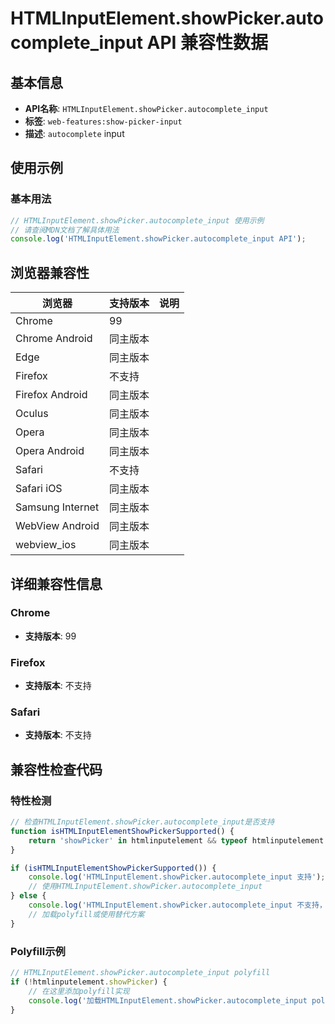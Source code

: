# HTMLInputElement.showPicker.autocomplete_input API 兼容性数据

## 基本信息

- **API名称**: `HTMLInputElement.showPicker.autocomplete_input`
- **标签**: `web-features:show-picker-input`
- **描述**: `autocomplete` input

## 使用示例

### 基本用法

```javascript
// HTMLInputElement.showPicker.autocomplete_input 使用示例
// 请查阅MDN文档了解具体用法
console.log('HTMLInputElement.showPicker.autocomplete_input API');
```

## 浏览器兼容性

| 浏览器 | 支持版本 | 说明 |
|--------|----------|------|
| Chrome | 99 |  |
| Chrome Android | 同主版本 |  |
| Edge | 同主版本 |  |
| Firefox | 不支持 |  |
| Firefox Android | 同主版本 |  |
| Oculus | 同主版本 |  |
| Opera | 同主版本 |  |
| Opera Android | 同主版本 |  |
| Safari | 不支持 |  |
| Safari iOS | 同主版本 |  |
| Samsung Internet | 同主版本 |  |
| WebView Android | 同主版本 |  |
| webview_ios | 同主版本 |  |

## 详细兼容性信息

### Chrome

- **支持版本**: 99

### Firefox

- **支持版本**: 不支持

### Safari

- **支持版本**: 不支持

## 兼容性检查代码

### 特性检测

```javascript
// 检查HTMLInputElement.showPicker.autocomplete_input是否支持
function isHTMLInputElementShowPickerSupported() {
    return 'showPicker' in htmlinputelement && typeof htmlinputelement.showPicker === 'function';
}

if (isHTMLInputElementShowPickerSupported()) {
    console.log('HTMLInputElement.showPicker.autocomplete_input 支持');
    // 使用HTMLInputElement.showPicker.autocomplete_input
} else {
    console.log('HTMLInputElement.showPicker.autocomplete_input 不支持，需要polyfill');
    // 加载polyfill或使用替代方案
}
```

### Polyfill示例

```javascript
// HTMLInputElement.showPicker.autocomplete_input polyfill
if (!htmlinputelement.showPicker) {
    // 在这里添加polyfill实现
    console.log('加载HTMLInputElement.showPicker.autocomplete_input polyfill');
}
```

